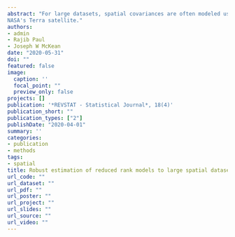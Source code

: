 ```yaml
---
abstract: "For large datasets, spatial covariances are often modeled using basis functions and covariance of a reduced dimensional latent spatial process. For skewed data, likelihood based approaches with Gaussian assumption may not lead to faithful inference. Any $L_{2}$ norm based estimation is susceptible to long tails and outliers due to contamination. Our method is based on an empirical binned covariance matrix using the median absolute deviation and minimizes $L_{1}$ norm between empirical covariance and the model covariance. The consistency of the proposed estimate is established theoretically. The improvement is demonstrated using simulated data and cloud data obtained from
NASA's Terra satellite."
authors:
- admin
- Rajib Paul
- Joseph W McKean
date: "2020-05-31"
doi: ""
featured: false
image:
  caption: ''
  focal_point: ""
  preview_only: false
projects: []
publication: '*REVSTAT - Statistical Journal*, 18(4)'
publication_short: ""
publication_types: ["2"]
publishDate: "2020-04-01"
summary: ''
categories:
- publication
- methods
tags: 
- spatial
title: Robust estimation of reduced rank models to large spatial datasets
url_code: ""
url_dataset: ""
url_pdf: ""
url_poster: ""
url_project: ""
url_slides: ""
url_source: ""
url_video: ""
---
```



